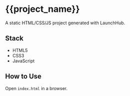 # {{project_name}}

A static HTML/CSS/JS project generated with LaunchHub.

## Stack
- HTML5
- CSS3
- JavaScript

## How to Use
Open `index.html` in a browser.

